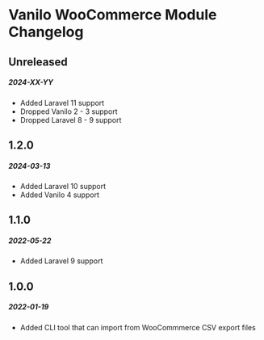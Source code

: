 # Vanilo WooCommerce Module Changelog

## Unreleased
##### 2024-XX-YY

- Added Laravel 11 support
- Dropped Vanilo 2 - 3 support
- Dropped Laravel 8 - 9 support

## 1.2.0
##### 2024-03-13

- Added Laravel 10 support
- Added Vanilo 4 support

## 1.1.0
##### 2022-05-22

- Added Laravel 9 support

## 1.0.0
##### 2022-01-19

- Added CLI tool that can import from WooCommmerce CSV export files 
